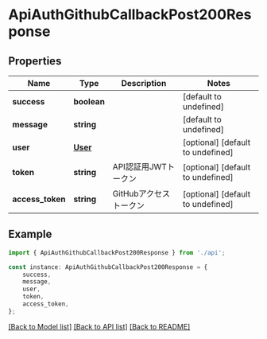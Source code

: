 # ApiAuthGithubCallbackPost200Response


## Properties

Name | Type | Description | Notes
------------ | ------------- | ------------- | -------------
**success** | **boolean** |  | [default to undefined]
**message** | **string** |  | [default to undefined]
**user** | [**User**](User.md) |  | [optional] [default to undefined]
**token** | **string** | API認証用JWTトークン | [optional] [default to undefined]
**access_token** | **string** | GitHubアクセストークン | [optional] [default to undefined]

## Example

```typescript
import { ApiAuthGithubCallbackPost200Response } from './api';

const instance: ApiAuthGithubCallbackPost200Response = {
    success,
    message,
    user,
    token,
    access_token,
};
```

[[Back to Model list]](../README.md#documentation-for-models) [[Back to API list]](../README.md#documentation-for-api-endpoints) [[Back to README]](../README.md)
